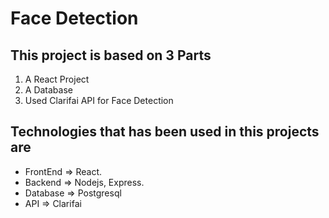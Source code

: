 # Face Detection

## This project is based on 3 Parts
  1. A React Project
  2. A Database 
  3. Used Clarifai API for Face Detection

## Technologies that has been used in this projects are
  - FrontEnd => React.
  - Backend => Nodejs, Express.
  - Database => Postgresql
  - API => Clarifai
